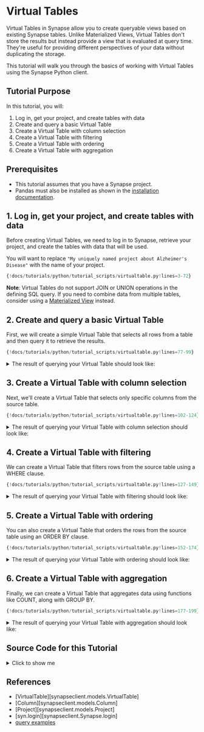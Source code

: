 # Virtual Tables

Virtual Tables in Synapse allow you to create queryable views based on existing Synapse tables.
Unlike Materialized Views, Virtual Tables don't store the results but instead provide a
view that is evaluated at query time. They're useful for providing different perspectives
of your data without duplicating the storage.

This tutorial will walk you through the basics of working with Virtual Tables
using the Synapse Python client.

## Tutorial Purpose
In this tutorial, you will:

1. Log in, get your project, and create tables with data
2. Create and query a basic Virtual Table
3. Create a Virtual Table with column selection
4. Create a Virtual Table with filtering
5. Create a Virtual Table with ordering
6. Create a Virtual Table with aggregation

## Prerequisites
* This tutorial assumes that you have a Synapse project.
* Pandas must also be installed as shown in the [installation documentation](../installation.md).

## 1. Log in, get your project, and create tables with data

Before creating Virtual Tables, we need to log in to Synapse, retrieve your project,
and create the tables with data that will be used.

You will want to replace `"My uniquely named project about Alzheimer's Disease"` with
the name of your project.

```python
{!docs/tutorials/python/tutorial_scripts/virtualtable.py!lines=3-72}
```

**Note**: Virtual Tables do not support JOIN or UNION operations in the defining SQL query.
If you need to combine data from multiple tables, consider using a
[Materialized View](materializedview.md) instead.

## 2. Create and query a basic Virtual Table

First, we will create a simple Virtual Table that selects all rows from a table and
then query it to retrieve the results.

```python
{!docs/tutorials/python/tutorial_scripts/virtualtable.py!lines=77-99}
```

<details class="example">
  <summary>The result of querying your Virtual Table should look like:</summary>
```
Results from the basic virtual table:
  sample_id patient_id  age    diagnosis
0        S1         P1   70  Alzheimer's
1        S2         P2   65      Healthy
2        S3         P3   72  Alzheimer's
3        S4         P4   68      Healthy
4        S5         P5   75  Alzheimer's
5        S6         P6   80      Healthy
```
</details>

## 3. Create a Virtual Table with column selection

Next, we'll create a Virtual Table that selects only specific columns from the source table.

```python
{!docs/tutorials/python/tutorial_scripts/virtualtable.py!lines=102-124}
```

<details class="example">
  <summary>The result of querying your Virtual Table with column selection should look like:</summary>
```
Results from the virtual table with column selection:
  patient_id  age
0         P1   70
1         P2   65
2         P3   72
3         P4   68
4         P5   75
5         P6   80
```
</details>

## 4. Create a Virtual Table with filtering

We can create a Virtual Table that filters rows from the source table using a WHERE clause.

```python
{!docs/tutorials/python/tutorial_scripts/virtualtable.py!lines=127-149}
```

<details class="example">
  <summary>The result of querying your Virtual Table with filtering should look like:</summary>
```
Results from the virtual table with filtering:
  sample_id patient_id  age    diagnosis
0        S1         P1   70  Alzheimer's
1        S3         P3   72  Alzheimer's
2        S5         P5   75  Alzheimer's
```
</details>

## 5. Create a Virtual Table with ordering

You can also create a Virtual Table that orders the rows from the source table using an ORDER BY clause.

```python
{!docs/tutorials/python/tutorial_scripts/virtualtable.py!lines=152-174}
```

<details class="example">
  <summary>The result of querying your Virtual Table with ordering should look like:</summary>
```
Results from the virtual table with ordering:
  sample_id patient_id  age    diagnosis
0        S6         P6   80      Healthy
1        S5         P5   75  Alzheimer's
2        S3         P3   72  Alzheimer's
3        S1         P1   70  Alzheimer's
4        S4         P4   68      Healthy
5        S2         P2   65      Healthy
```
</details>

## 6. Create a Virtual Table with aggregation

Finally, we can create a Virtual Table that aggregates data using functions like COUNT, along with GROUP BY.

```python
{!docs/tutorials/python/tutorial_scripts/virtualtable.py!lines=177-199}
```

<details class="example">
  <summary>The result of querying your Virtual Table with aggregation should look like:</summary>
```
Results from the virtual table with aggregation:
     diagnosis  patient_count
0  Alzheimer's              3
1      Healthy              3
```
</details>

## Source Code for this Tutorial

<details class="quote">
  <summary>Click to show me</summary>

```python
{!docs/tutorials/python/tutorial_scripts/virtualtable.py!}
```
</details>

## References
- [VirtualTable][synapseclient.models.VirtualTable]
- [Column][synapseclient.models.Column]
- [Project][synapseclient.models.Project]
- [syn.login][synapseclient.Synapse.login]
- [query examples](https://rest-docs.synapse.org/rest/org/sagebionetworks/repo/web/controller/TableExamples.html)
